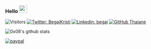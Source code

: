 ### Hello <img src="https://media.giphy.com/media/hvRJCLFzcasrR4ia7z/giphy.gif" width="25px">

![Visitors](https://api.visitorbadge.io/api/visitors?path=its0x08&countColor=%232ccce4&style=flat-square)
[![Twitter: BegajKristi](https://img.shields.io/twitter/follow/BegajKristi?style=social)](https://twitter.com/BegajKristi)
[![Linkedin: begaj](https://img.shields.io/badge/-Kristi_Begaj-blue?style=flat-square&logo=Linkedin&logoColor=white&link=https://www.linkedin.com/in/begaj/)](https://www.linkedin.com/in/begaj/)
[![GitHub Thaiane](https://img.shields.io/github/followers/its0x08?label=follow&style=social)](https://github.com/its0x08)

![0x08's github stats](https://github-readme-stats.vercel.app/api?username=its0x08&theme=github_dark&show_icons=true&hide_border=true)

[![paypal](https://golftoursderllysboys.files.wordpress.com/2020/08/button-donate-paypal-1.png)](https://www.paypal.com/paypalme/begaj)
